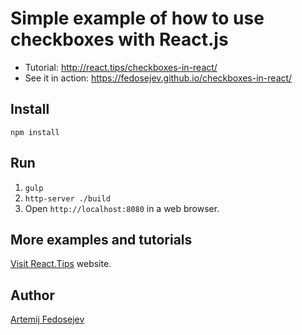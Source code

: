 # Simple example of how to use checkboxes with React.js

+ Tutorial: http://react.tips/checkboxes-in-react/
+ See it in action: https://fedosejev.github.io/checkboxes-in-react/

## Install

`npm install`

## Run

1. `gulp`
2. `http-server ./build`
3. Open `http://localhost:8080` in a web browser.

## More examples and tutorials

[Visit React.Tips](http://react.tips) website.

## Author

[Artemij Fedosejev](http://artemij.com)

